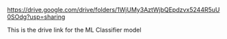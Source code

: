 https://drive.google.com/drive/folders/1WjUMy3AztWjbQEpdzvx5244R5uU0SOdg?usp=sharing


This is the drive link for the ML Classifier model
